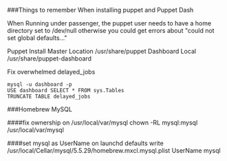 ###Things to remember When installing puppet and Puppet Dash


When Running under passenger, the puppet user needs to have a home directory set to /dev/null
otherwise you could get errors about "could not set global defaults..."

Puppet Install
	Master Location /usr/share/puppet
	Dashboard Local /usr/share/puppet-dashboard


Fix overwhelmed delayed_jobs
	
	mysql -u dashboard -p
	USE dashboard SELECT * FROM sys.Tables
	TRUNCATE TABLE delayed_jobs


###Homebrew MySQL

####fix ownership on /usr/local/var/mysql
	chown -RL mysql:mysql /usr/local/var/mysql	


####set mysql as UserName on launchd 
	defaults write /usr/local/Cellar/mysql/5.5.29/homebrew.mxcl.mysql.plist UserName mysql	

